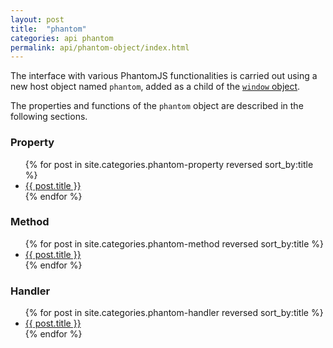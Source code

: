 ```yaml
---
layout: post
title:  "phantom"
categories: api phantom
permalink: api/phantom-object/index.html
---
```


The interface with various PhantomJS functionalities is carried out using a new host object named `phantom`, added as a child of the [`window` object](https://developer.mozilla.org/en/DOM/window).

The properties and functions of the `phantom` object are described in the following sections.

<h3>Property</h3>
<ul>
  {% for post in site.categories.phantom-property reversed sort_by:title %}
  <li><a href="{{ site.url }}{{ post.url }}">{{ post.title }}</a></li>
  {% endfor %}
</ul>

<h3>Method</h3>
<ul>
  {% for post in site.categories.phantom-method reversed sort_by:title %}
  <li><a href="{{ site.url }}{{ post.url }}">{{ post.title }}</a></li>
  {% endfor %}
</ul>

<h3>Handler</h3>
<ul>
  {% for post in site.categories.phantom-handler reversed sort_by:title %}
  <li><a href="{{ site.url }}{{ post.url }}">{{ post.title }}</a></li>
  {% endfor %}
</ul>

